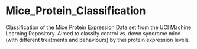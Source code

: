 # Mice_Protein_Classification
Classification of the Mice Protein Expression Data set from the UCI Machine Learning Repository. Aimed to classify control vs. down syndrome mice (with different treatments and behaviours)  by thei protein expression levels. 
